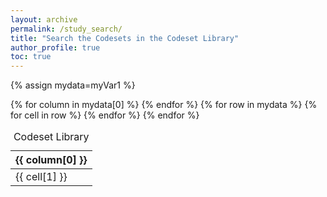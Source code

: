 ```yaml
---
layout: archive
permalink: /study_search/
title: "Search the Codesets in the Codeset Library"
author_profile: true
toc: true
--- 
```

<script type="text/javascript">
var qs = new Querystring();
var v1 = qs.get("myVar1");
</script>

<link rel="stylesheet" type="text/css" href="https://cdn.datatables.net/1.10.20/css/jquery.dataTables.min.css">
<link rel="stylesheet" type="text/css" href="https://cdn.datatables.net/buttons/1.6.1/css/buttons.dataTables.min.css">

{% assign mydata=myVar1 %}

<table id="example" class="display nowrap" style="width:100%">
    <caption>Codeset Library</caption>
    <thead>
    {% for column in mydata[0] %}
        <th>{{ column[0] }}</th>
    {% endfor %}
    </thead>
    <tbody>
    {% for row in mydata %}
        <tr>
        {% for cell in row %}
            <td>{{ cell[1] }}</td>
        {% endfor %}
        </tr>
    {% endfor %}
    </tbody>
</table>

<script type="text/javascript" src="https://code.jquery.com/jquery-3.3.1.js"></script>
<script type="text/javascript" src="https://cdn.datatables.net/1.10.20/js/jquery.dataTables.min.js"></script>
<script type="text/javascript" src="https://cdn.datatables.net/buttons/1.6.1/js/dataTables.buttons.min.js"></script>
<script type="text/javascript" src="https://cdn.datatables.net/buttons/1.6.1/js/buttons.flash.min.js"></script>
<script type="text/javascript" src="https://cdnjs.cloudflare.com/ajax/libs/jszip/3.1.3/jszip.min.js"></script>
<script type="text/javascript" src="https://cdnjs.cloudflare.com/ajax/libs/pdfmake/0.1.53/pdfmake.min.js"></script>
<script type="text/javascript" src="https://cdn.datatables.net/buttons/1.6.1/js/buttons.html5.min.js"></script>
<script type="text/javascript" src="https://cdn.datatables.net/buttons/1.6.1/js/buttons.print.min.js"></script>

<script type="text/javascript">
    $('#example').DataTable( {
        dom: 'Bfrtip',
        buttons: [
            'copy', 'csv', 'excel', 'pdf', 'print'
        ]
    } );
</script>
